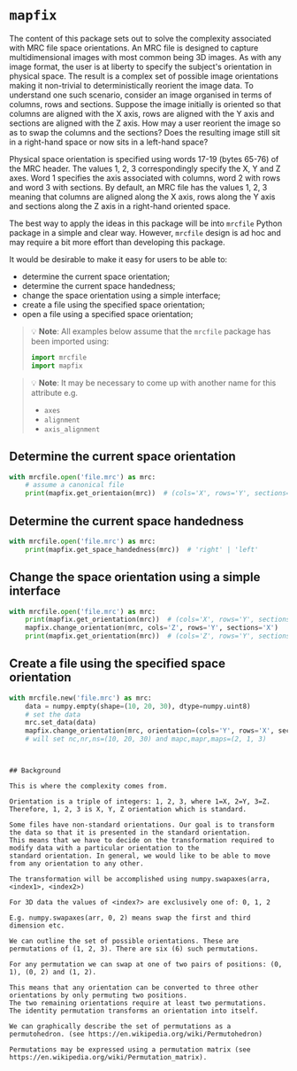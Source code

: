 # `mapfix`

The content of this package sets out to solve the complexity associated with MRC file space orientations. An MRC file is
designed to capture multidimensional images with most common being 3D images. As with any image format, the user is at
liberty to specify the subject's orientation in physical space. The result is a complex set of possible image
orientations making it non-trivial to deterministically reorient the image data. To understand one such scenario, consider an image organised in terms of columns, rows and sections. Suppose the image initially is oriented so that columns are aligned with the X axis, rows are aligned with the Y axis and sections are aligned with the Z axis. How may a user reorient the image so as to swap the columns and the sections? Does the resulting image still sit in a right-hand space or now sits in a left-hand space?

Physical space orientation is specified using words 17-19 (bytes 65-76) of the MRC header. The values 1, 2, 3
correspondingly specify the X, Y and Z axes. Word 1 specifies the axis associated with columns, word 2 with rows and
word 3 with sections. By default, an MRC file has the values 1, 2, 3 meaning that columns are aligned along the X axis,
rows along the Y axis and sections along the Z axis in a right-hand oriented space.

The best way to apply the ideas in this package will be into `mrcfile` Python package in a simple and clear way. However, `mrcfile` design is ad hoc and may require a bit more effort than developing this package. 

It would be desirable to make it easy for users to be able to:

- determine the current space orientation;
- determine the current space handedness;
- change the space orientation using a simple interface;
- create a file using the specified space orientation;
- open a file using a specified space orientation;

> :bulb: **Note**: All examples below assume that the `mrcfile` package has been imported using:
> ```python
> import mrcfile
> import mapfix
> ```

> :bulb: **Note**: It may be necessary to come up with another name for this attribute e.g.
> - `axes`
> - `alignment`
> - `axis_alignment`

## Determine the current space orientation

```python
with mrcfile.open('file.mrc') as mrc:
    # assume a canonical file
    print(mapfix.get_orientaion(mrc))  # (cols='X', rows='Y', sections='Z')
```

## Determine the current space handedness

```python
with mrcfile.open('file.mrc') as mrc:
    print(mapfix.get_space_handedness(mrc))  # 'right' | 'left'
```

## Change the space orientation using a simple interface

```python
with mrcfile.open('file.mrc') as mrc:
    print(mapfix.get_orientation(mrc))  # (cols='X', rows='Y', sections='Z')
    mapfix.change_orientation(mrc, cols='Z', rows='Y', sections='X')
    print(mapfix.get_orientation(mrc))  # (cols='Z', rows='Y', sections='X')
```

## Create a file using the specified space orientation

```python
with mrcfile.new('file.mrc') as mrc:
    data = numpy.empty(shape=(10, 20, 30), dtype=numpy.uint8)
    # set the data
    mrc.set_data(data)
    mapfix.change_orientation(mrc, orientation=(cols='Y', rows='X', sections='Z'))
    # will set nc,nr,ns=(10, 20, 30) and mapc,mapr,maps=(2, 1, 3)
```

[comment]: <> (## Open a file using a specified space orientation)

[comment]: <> (```python)

[comment]: <> (with mrcfile.open&#40;'file.mrc', orientation=&#40;cols='X', rows='Y', sections='Z'&#41;&#41; as mrc:)

[comment]: <> (    # suppose nc,nr,ns=&#40;10, 20, 30&#41; and mapc,mapr,maps=&#40;2, 1, 3&#41;)

[comment]: <> (    # by specifying the orientation the data will change)

[comment]: <> (    print&#40;mrc.orientation&#41; # &#40;cols='X', rows='Y', sections='Z'&#41;)

[comment]: <> (    print&#40;mrc.nx, mrc.ny, mrc.nz&#41; # &#40;20, 10, 30&#41;)

[comment]: <> (    # the voxel sizes should change correspondingly)

[comment]: <> (    print&#40;mrc.voxel_size&#41; # should now take into account the re-orientation)

[comment]: <> (    # the voxel_size &#40;`mrc.voxel_size.&#40;x,y,z&#41;`&#41; is related to the cell size &#40;`mrc.cella.&#40;x,y,z&#41;`&#41;)
```


## Background

This is where the complexity comes from.

Orientation is a triple of integers: 1, 2, 3, where 1=X, 2=Y, 3=Z. Therefore, 1, 2, 3 is X, Y, Z orientation which is standard.

Some files have non-standard orientations. Our goal is to transform the data so that it is presented in the standard orientation.
This means that we have to decide on the transformation required to modify data with a particular orientation to the
standard orientation. In general, we would like to be able to move from any orientation to any other.

The transformation will be accomplished using numpy.swapaxes(arra, <index1>, <index2>)

For 3D data the values of <index?> are exclusively one of: 0, 1, 2

E.g. numpy.swapaxes(arr, 0, 2) means swap the first and third dimension etc.

We can outline the set of possible orientations. These are permutations of (1, 2, 3). There are six (6) such permutations.

For any permutation we can swap at one of two pairs of positions: (0, 1), (0, 2) and (1, 2).

This means that any orientation can be converted to three other orientations by only permuting two positions.
The two remaining orientations require at least two permutations.
The identity permutation transforms an orientation into itself.

We can graphically describe the set of permutations as a permutohedron. (see https://en.wikipedia.org/wiki/Permutohedron)

Permutations may be expressed using a permutation matrix (see https://en.wikipedia.org/wiki/Permutation_matrix).
